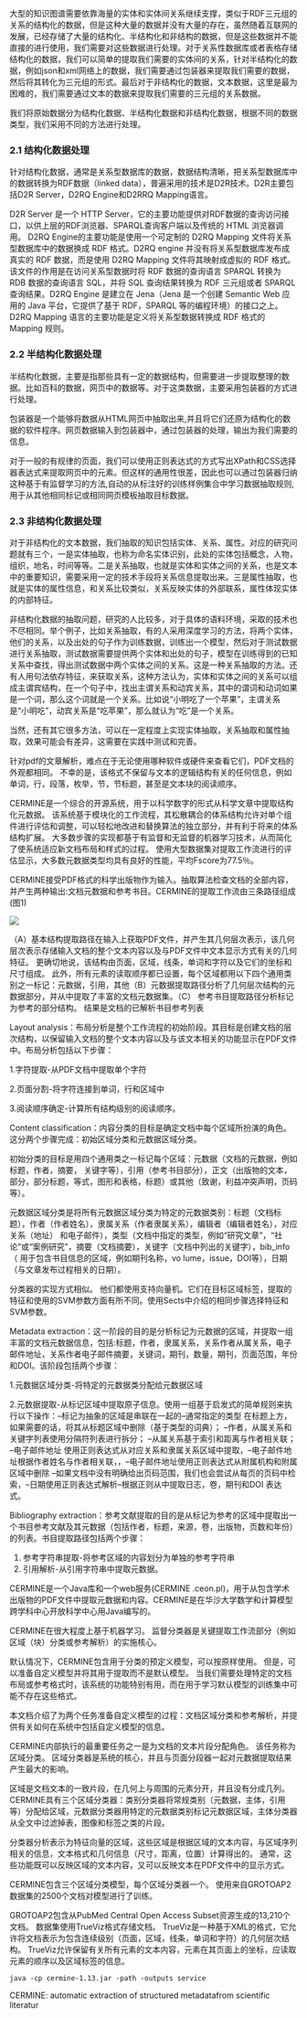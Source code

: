 大型的知识图谱需要依靠海量的实体和实体间关系继续支撑，类似于RDF三元组的关系的结构化的数据，但是这种大量的数据并没有大量的存在，虽然随着互联网的发展，已经存储了大量的结构化、半结构化和非结构的数据，但是这些数据并不能直接的进行使用，我们需要对这些数据进行处理。对于关系性数据库或者表格存储结构化的数据，我们可以简单的提取我们需要的实体间的关系，针对半结构化的数据，例如json和xml网络上的数据，我们需要通过包装器来提取我们需要的数据，然后将其转化为三元组的形式。最后对于非结构化的数据，文本数据，这里是最为困难的，我们需要通过文本的数据来提取我们需要的三元组的关系数据。

我们将原始数据分为结构化数据、半结构化数据和非结构化数据，根据不同的数据类型，我们采用不同的方法进行处理。

### 2.1 结构化数据处理

针对结构化数据，通常是关系型数据库的数据，数据结构清晰，把关系型数据库中的数据转换为RDF数据（linked data），普遍采用的技术是D2R技术。D2R主要包括D2R Server，D2RQ Engine和D2RRQ Mapping语言。

D2R Server 是一个 HTTP Server，它的主要功能提供对RDF数据的查询访问接口，以供上层的RDF浏览器、SPARQL查询客户端以及传统的 HTML 浏览器调用。 D2RQ Engine的主要功能是使用一个可定制的 D2RQ Mapping 文件将关系型数据库中的数据换成 RDF 格式。D2RQ engine 并没有将关系型数据库发布成真实的 RDF 数据，而是使用 D2RQ Mapping 文件将其映射成虚拟的 RDF 格式。该文件的作用是在访问关系型数据时将 RDF 数据的查询语言 SPARQL 转换为 RDB 数据的查询语言 SQL，并将 SQL 查询结果转换为 RDF 三元组或者 SPARQL 查询结果。D2RQ Engine 是建立在 Jena（Jena 是一个创建 Semantic Web 应用的 Java 平台，它提供了基于 RDF，SPARQL 等的编程环境）的接口之上。 D2RQ Mapping 语言的主要功能是定义将关系型数据转换成 RDF 格式的 Mapping 规则。

### 2.2 半结构化数据处理

半结构化数据，主要是指那些具有一定的数据结构，但需要进一步提取整理的数据。比如百科的数据，网页中的数据等。对于这类数据，主要采用包装器的方式进行处理。

包装器是一个能够将数据从HTML网页中抽取出来,并且将它们还原为结构化的数据的软件程序。网页数据输入到包装器中，通过包装器的处理，输出为我们需要的信息。

对于一般的有规律的页面，我们可以使用正则表达式的方式写出XPath和CSS选择器表达式来提取网页中的元素。但这样的通用性很差，因此也可以通过包装器归纳这种基于有监督学习的方法,自动的从标注好的训练样例集合中学习数据抽取规则,用于从其他相同标记或相同网页模板抽取目标数据。

### 2.3 非结构化数据处理

对于非结构化的文本数据，我们抽取的知识包括实体、关系、属性。对应的研究问题就有三个，一是实体抽取，也称为命名实体识别，此处的实体包括概念，人物，组织，地名，时间等等。二是关系抽取，也就是实体和实体之间的关系，也是文本中的重要知识，需要采用一定的技术手段将关系信息提取出来。三是属性抽取，也就是实体的属性信息，和关系比较类似，关系反映实体的外部联系，属性体现实体的内部特征。

非结构化数据的抽取问题，研究的人比较多，对于具体的语料环境，采取的技术也不尽相同。举个例子，比如关系抽取，有的人采用深度学习的方法，将两个实体，他们的关系，以及出处的句子作为训练数据，训练出一个模型，然后对于测试数据进行关系抽取，测试数据需要提供两个实体和出处的句子，模型在训练得到的已知关系中查找，得出测试数据中两个实体之间的关系。这是一种关系抽取的方法。还有人用句法依存特征，来获取关系，这种方法认为，实体和实体之间的关系可以组成主谓宾结构，在一个句子中，找出主谓关系和动宾关系，其中的谓词和动词如果是一个词，那么这个词就是一个关系。比如说“小明吃了一个苹果”，主谓关系是“小明吃”，动宾关系是“吃苹果”，那么就认为“吃”是一个关系。

当然，还有其它很多方法，可以在一定程度上实现实体抽取，关系抽取和属性抽取，效果可能会有差异，这需要在实践中测试和完善。

针对pdf的文章解析，难点在于无论使用哪种软件或硬件来查看它们，PDF文档的外观都相同。 不幸的是，该格式不保留与文本的逻辑结构有关的任何信息，例如单词，行，段落，枚举，节，节标题，甚至是文本块的阅读顺序。

CERMINE是一个综合的开源系统，用于以科学数字的形式从科学文章中提取结构化元数据。 该系统基于模块化的工作流程，其松散耦合的体系结构允许对单个组件进行评估和调整，可以轻松地改进和替换算法的独立部分，并有利于将来的体系结构扩展。 大多数步骤的实现都基于有监督和无监督的机器学习技术，从而简化了使系统适应新文档布局和样式的过程。 使用大型数据集对提取工作流进行的评估显示，大多数元数据类型均具有良好的性能，平均Fscore为77.5％。

CERMINE接受PDF格式的科学出版物作为输入。抽取算法检查文档的全部内容，并产生两种输出:文档元数据和参考书目。CERMINE的提取工作流由三条路径组成(图1)

![](C:\Users\27215\Desktop\my_notes\毕设\17.png)

（A）基本结构提取路径在输入上获取PDF文件，并产生其几何层次表示，该几何层次表示存储输入文档的整个文本内容以及与PDF文件中文本显示方式有关的几何特征。 更确切地说，该结构由页面，区域，线条，单词和字符以及它们的坐标和尺寸组成。 此外，所有元素的读取顺序都已设置，每个区域都用以下四个通用类别之一标记：元数据，引用，其他（B）元数据提取路径分析了几何层次结构的元数据部分，并从中提取了丰富的文档元数据集。（C） 参考书目提取路径分析标记为参考的部分结构。 结果是文档的已解析书目参考列表



Layout analysis：布局分析是整个工作流程的初始阶段。其目标是创建文档的层次结构，以保留输入文档的整个文本内容以及与该文本相关的功能显示在PDF文件中。布局分析包括以下步骤：

1.字符提取-从PDF文档中提取单个字符 

2.页面分割-将字符连接到单词，行和区域中

3.阅读顺序确定-计算所有结构级别的阅读顺序。

Content classification：内容分类的目标是确定文档中每个区域所扮演的角色。 这分两个步骤完成：初始区域分类和元数据区域分类。

初始分类的目标是用四个通用类之一标记每个区域：元数据（文档的元数据，例如标题，作者，摘要， 关键字等），引用（参考书目部分），正文（出版物的文本，部分，部分标题，等式，图形和表格，标题）或其他（致谢，利益冲突声明，页码等）。 

元数据区域分类是将所有元数据区域分类为特定的元数据类别：标题（文档标题），作者（作者姓名），隶属关系（作者隶属关系），编辑者（编辑者姓名），对应关系（地址） 和电子邮件），类型（文档中指定的类型，例如“研究文章”，“社论”或“案例研究”，摘要（文档摘要），关键字（文档中列出的关键字），bib_info（ 用于包含书目信息的区域，例如期刊名称，vo lume，issue，DOI等），日期（与文章发布过程相关的日期）。

分类器的实现方式相似。 他们都使用支持向量机。它们在目标区域标签，提取的特征和使用的SVM参数方面有所不同。使用Sects中介绍的相同步骤选择特征和SVM参数。



Metadata extraction：这一阶段的目的是分析标记为元数据的区域，并提取一组丰富的文档元数据信息，包括:标题，作者，隶属关系，关系作者从属关系，电子邮件地址，关系作者电子邮件摘要，关键词，期刊，数量，期刊，页面范围，年份和DOI。该阶段包括两个步骤：

1.元数据区域分类-将特定的元数据类分配给元数据区域

2.元数据提取-从标记区域中提取原子信息。使用一组基于启发式的简单规则来执行以下操作：–标记为抽象的区域是串联在一起的–通常指定的类型 在标题上方，如果需要的话，将其从标题区域中删除（基于类型的词典）； –作者，从属关系和关键字列表使用分隔符列表进行拆分； –从属关系基于索引和距离与作者相关联； –电子邮件地址 使用正则表达式从对应关系和隶属关系区域中提取，–电子邮件地址根据作者姓名与作者相关联，，–电子邮件地址使用正则表达式从附属机构和附属区域中删除 –如果文档中没有明确给出页码范围，我们也会尝试从每页的页码中检索，–日期使用正则表达式解析–根据正则从中提取日志，卷，期刊和DOI 表达式。



Bibliography extraction：参考文献提取的目的是从标记为参考的区域中提取出一个书目参考文献及其元数据（包括作者，标题，来源，卷，出版物，页数和年份）的列表。书目提取路径包括两个步骤：

1. 参考字符串提取-将参考区域的内容划分为单独的参考字符串
2. 引用解析-从引用字符串中提取元数据。



CERMINE是一个Java库和一个web服务(CERMINE .ceon.pl)，用于从包含学术出版物的PDF文件中提取元数据和内容。CERMINE是在华沙大学数学和计算模型跨学科中心开放科学中心用Java编写的。

CERMINE在很大程度上基于机器学习。 监督分类器是关键提取工作流部分（例如区域（块）分类或参考解析）的实施核心。

默认情况下，CERMINE包含用于分类的预定义模型，可以按原样使用。 但是，可以准备自定义模型并将其用于提取而不是默认模型。 当我们需要处理特定的文档布局或参考格式时，该系统的功能特别有用，而在用于学习默认模型的训练集中可能不存在这些格式。

本文档介绍了为两个任务准备自定义模型的过程：文档区域分类和参考解析，并提供有关如何在系统中包括自定义模型的信息。

CERMINE内部执行的最重要任务之一是为文档的文本片段分配角色。 该任务称为区域分类。 区域分类器是系统的核心，并且与页面分段器一起对元数据提取结果产生最大的影响。

区域是文档文本的一致片段，在几何上与周围的元素分开，并且没有分成几列。 CERMINE具有三个区域分类器：类别分类器将常规类别（元数据，主体，引用等）分配给区域，元数据分类器用特定的元数据类别标记元数据区域，主体分类器从全文中过滤掉表，图像和标签之类的片段。

分类器分析表示为特征向量的区域，这些区域是根据区域的文本内容，与区域序列相关的信息，文本格式和几何信息（尺寸，距离，位置）计算得出的。 通常，这些功能既可以反映区域的文本内容，又可以反映文本在PDF文件中的显示方式。

CERMINE包含三个区域分类模型，每个区域分类器一个。 使用来自GROTOAP2数据集的2500个文档对模型进行了训练。

GROTOAP2包含从PubMed Central Open Access Subset资源生成的13,210个文档。 数据集使用TrueViz格式存储文档。 TrueViz是一种基于XML的格式，它允许将文档表示为包含连续级别（页面，区域，线条，单词和字符）的几何层次结构。 TrueViz允许保留有关所有元素的文本内容，元素在其页面上的坐标，应读取元素的顺序以及区域标签的信息。



```
java -cp cermine-1.13.jar -path -outputs service
```



CERMINE: automatic extraction of structured metadatafrom scientific literatur